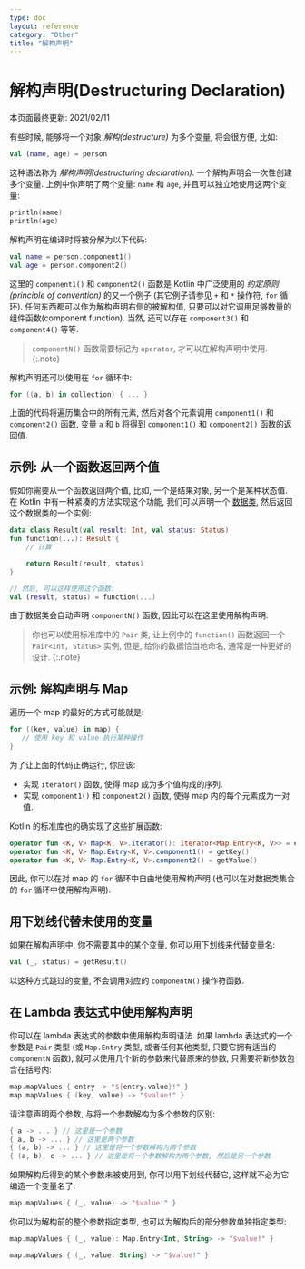 ```yaml
---
type: doc
layout: reference
category: "Other"
title: "解构声明"
---
```


# 解构声明(Destructuring Declaration)

本页面最终更新: 2021/02/11

有些时候, 能够将一个对象 *解构(destructure)* 为多个变量, 将会很方便, 比如:

```kotlin
val (name, age) = person
```

这种语法称为 *解构声明(destructuring declaration)*. 一个解构声明会一次性创建多个变量.
上例中你声明了两个变量: `name` 和 `age`, 并且可以独立地使用这两个变量:

```kotlin
println(name)
println(age)
```

解构声明在编译时将被分解为以下代码:

```kotlin
val name = person.component1()
val age = person.component2()
```

这里的 `component1()` 和 `component2()` 函数是 Kotlin 中广泛使用的 *约定原则(principle of convention)* 的又一个例子
(其它例子请参见 `+` 和 `*` 操作符, `for` 循环).
任何东西都可以作为解构声明右侧的被解构值, 只要可以对它调用足够数量的组件函数(component function).
当然, 还可以存在 `component3()` 和 `component4()` 等等.

> `componentN()` 函数需要标记为 `operator`, 才可以在解构声明中使用.
{:.note}

解构声明还可以使用在 `for` 循环中:

```kotlin
for ((a, b) in collection) { ... }
```

上面的代码将遍历集合中的所有元素, 然后对各个元素调用 `component1()` 和 `component2()` 函数, 变量 `a` 和 `b` 将得到 `component1()` 和 `component2()` 函数的返回值.

## 示例: 从一个函数返回两个值

假如你需要从一个函数返回两个值, 比如, 一个是结果对象, 另一个是某种状态值.
在 Kotlin 中有一种紧凑的方法实现这个功能, 我们可以声明一个 [数据类](data-classes.html),
然后返回这个数据类的一个实例:

```kotlin
data class Result(val result: Int, val status: Status)
fun function(...): Result {
    // 计算

    return Result(result, status)
}

// 然后, 可以这样使用这个函数:
val (result, status) = function(...)
```

由于数据类会自动声明 `componentN()` 函数, 因此可以在这里使用解构声明.

> 你也可以使用标准库中的 `Pair` 类, 让上例中的 `function()` 函数返回一个 `Pair<Int, Status>` 实例,
> 但是, 给你的数据恰当地命名, 通常是一种更好的设计.
{:.note}

## 示例: 解构声明与 Map

遍历一个 map 的最好的方式可能就是:

```kotlin
for ((key, value) in map) {
   // 使用 key 和 value 执行某种操作
}
```

为了让上面的代码正确运行, 你应该:

* 实现 `iterator()` 函数, 使得 map 成为多个值构成的序列.
* 实现 `component1()` 和 `component2()` 函数, 使得 map 内的每个元素成为一对值.

Kotlin 的标准库也的确实现了这些扩展函数:

```kotlin
operator fun <K, V> Map<K, V>.iterator(): Iterator<Map.Entry<K, V>> = entrySet().iterator()
operator fun <K, V> Map.Entry<K, V>.component1() = getKey()
operator fun <K, V> Map.Entry<K, V>.component2() = getValue()
```

因此, 你可以在对 map 的 `for` 循环中自由地使用解构声明
(也可以在对数据类集合的 `for` 循环中使用解构声明).

## 用下划线代替未使用的变量

如果在解构声明中, 你不需要其中的某个变量, 你可以用下划线来代替变量名:

```kotlin
val (_, status) = getResult()
```

以这种方式跳过的变量, 不会调用对应的 `componentN()` 操作符函数.

## 在 Lambda 表达式中使用解构声明

你可以在 lambda 表达式的参数中使用解构声明语法. 如果 lambda 表达式的一个参数是 `Pair` 类型
(或 `Map.Entry` 类型, 或者任何其他类型, 只要它拥有适当的 `componentN` 函数),
就可以使用几个新的参数来代替原来的参数, 只需要将新参数包含在括号内:   

```kotlin
map.mapValues { entry -> "${entry.value}!" }
map.mapValues { (key, value) -> "$value!" }
```

请注意声明两个参数, 与将一个参数解构为多个参数的区别:  

```kotlin
{ a -> ... } // 这里是一个参数
{ a, b -> ... } // 这里是两个参数
{ (a, b) -> ... } // 这里是将一个参数解构为两个参数
{ (a, b), c -> ... } // 这里是将一个参数解构为两个参数, 然后是另一个参数
```

如果解构后得到的某个参数未被使用到, 你可以用下划线代替它, 这样就不必为它编造一个变量名了:

```kotlin
map.mapValues { (_, value) -> "$value!" }
```

你可以为解构前的整个参数指定类型, 也可以为解构后的部分参数单独指定类型:

```kotlin
map.mapValues { (_, value): Map.Entry<Int, String> -> "$value!" }

map.mapValues { (_, value: String) -> "$value!" }
```
